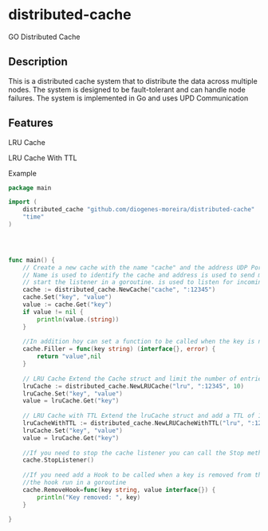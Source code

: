 # distributed-cache
GO Distributed Cache

## Description
This is a distributed cache system that  to distribute the data across multiple nodes. The system is designed to be fault-tolerant and can handle node failures. The system is implemented in Go and uses UPD Communication 

## Features

LRU Cache


LRU Cache With TTL

Example
```go
package main

import (
	distributed_cache "github.com/diogenes-moreira/distributed-cache"
	"time"
)

	


func main() {
	// Create a new cache with the name "cache" and the address UDP Port ":12345".
	// Name is used to identify the cache and address is used to send messages to the cache.
	// start the listener in a goroutine. is used to listen for incoming messages.
	cache := distributed_cache.NewCache("cache", ":12345")
	cache.Set("key", "value")
	value := cache.Get("key")
	if value != nil {
		println(value.(string))
	}
	
	//In addition hoy can set a function to be called when the key is not found in the cache
	cache.Filler = func(key string) (interface{}, error) {
        return "value",nil
    }
	
	// LRU Cache Extend the Cache struct and limit the number of entries to 10.
	lruCache := distributed_cache.NewLRUCache("lru", ":12345", 10)
	lruCache.Set("key", "value")
	value = lruCache.Get("key")
	
	// LRU Cache with TTL Extend the lruCache struct and add a TTL of 10 seconds.
	lruCacheWithTTL := distributed_cache.NewLRUCacheWithTTL("lru", ":12345", 10, time.Second*10)
	lruCache.Set("key", "value")
	value = lruCache.Get("key")
	
	//If you need to stop the cache listener you can call the Stop method
	cache.StopListener()
	
	//If you need add a Hook to be called when a key is removed from the cache
	//the hook run in a goroutine
	cache.RemoveHook=func(key string, value interface{}) {
        println("Key removed: ", key)
    }
	
}